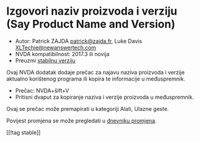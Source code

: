 # Izgovori naziv proizvoda i verziju (Say Product Name and Version) #

* Autor: Patrick ZAJDA <patrick@zajda.fr>, Luke Davis
  <XLTechie@newanswertech.com>
* NVDA kompatibilnost: 2017.3 ili novija
* Preuzmi [stabilnu verziju][1]

Ovaj NVDA dodatak dodaje prečac za najavu naziva proizvoda i verzije
aktualno korištenog programa ili kopira te informacije u međuspremnik.

* Prečac: NVDA+šift+V
* Pritisni dvaput za kopiranje naziva i verzije proizvoda u međuspremnik.

Ovaj se prečac može premapirati u kategoriji Alati, Ulazne geste.

Povijest promjena se može pregledati u [dnevniku
promjena](https://github.com/opensourcesys/sayProductNameAndVersion/blob/master/changelog.md#readme).

[[!tag stable]]

[1]:
https://www.nvaccess.org/addonStore/legacy?file=sayProductNameAndVersion
